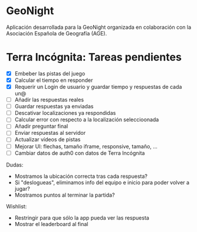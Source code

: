 # GeoNight

Aplicación desarrollada para la GeoNight organizada en colaboración con la Asociación Española de Geografía (AGE).

# Terra Incógnita: Tareas pendientes

- [x] Embeber las pistas del juego
- [x] Calcular el tiempo en responder
- [x] Requerir un Login de usuario y guardar tiempo y respuestas de cada un@
- [ ] Añadir las respuestas reales
- [ ] Guardar respuestas ya enviadas
- [ ] Descativar localizaciones ya respondidas
- [ ] Calcular error con respecto a la localización seleccioonada
- [ ] Añadir preguntar final
- [ ] Enviar respuestas al servidor
- [ ] Actualizar vídeos de pistas
- [ ] Mejorar UI: flechas, tamaño iframe, responsive, tamaño, ...
- [ ] Cambiar datos de auth0 con datos de Terra Incógnita

Dudas:

- Mostramos la ubicación correcta tras cada respuesta?
- Si "deslogueas", eliminamos info del equipo e inicio para poder volver a jugar?
- Mostramos puntos al terminar la partida?

Wishlist:

- Restringir para que sólo la app pueda ver las respuesta
- Mostrar el leaderboard al final
